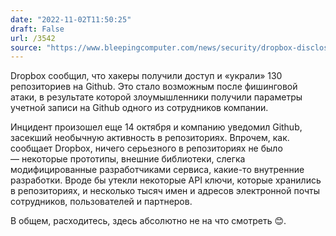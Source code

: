 ```yaml
---
date: "2022-11-02T11:50:25"
draft: False
url: /3542
source: "https://www.bleepingcomputer.com/news/security/dropbox-discloses-breach-after-hacker-stole-130-github-repositories/"
---
```


Dropbox сообщил, что хакеры получили доступ и «украли» 130 репозиториев на Github. Это стало возможным после фишинговой атаки, в результате которой злоумышленники получили параметры учетной записи на Github одного из сотрудников компании. 

Инцидент произошел еще 14 октября и компанию уведомил Github, засекший необычную активность в репозиториях. Впрочем, как. сообщает Dropbox, ничего серьезного в репозиториях не было — некоторые прототипы, внешние библиотеки, слегка модифицированные разработчиками сервиса, какие-то внутренние разработки. Вроде бы утекли некоторые API ключи, которые хранились в репозиториях, и несколько тысяч имен и адресов электронной почты сотрудников, пользователей и партнеров.

В общем, расходитесь, здесь абсолютно не на что смотреть 😊.
